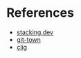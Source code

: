 # References

- [stacking.dev](https://stacking.dev/)
- [git-town](https://www.git-town.com/)
- [clig](https://clig.dev/)
